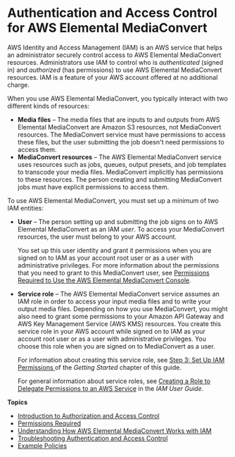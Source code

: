 # Authentication and Access Control for AWS Elemental MediaConvert<a name="auth-and-access-control"></a>

AWS Identity and Access Management \(IAM\) is an AWS service that helps an administrator securely control access to AWS Elemental MediaConvert resources\. Administrators use IAM to control who is *authenticated* \(signed in\) and *authorized* \(has permissions\) to use AWS Elemental MediaConvert resources\. IAM is a feature of your AWS account offered at no additional charge\.

When you use AWS Elemental MediaConvert, you typically interact with two different kinds of resources:
+ **Media files** – The media files that are inputs to and outputs from AWS Elemental MediaConvert are Amazon S3 resources, not MediaConvert resources\. The MediaConvert service must have permissions to access these files, but the user submitting the job doesn't need permissions to access them\.
+ **MediaConvert resources** – The AWS Elemental MediaConvert service uses resources such as jobs, queues, output presets, and job templates to transcode your media files\. MediaConvert implicitly has permissions to these resources\. The person creating and submitting MediaConvert jobs must have explicit permissions to access them\.

To use AWS Elemental MediaConvert, you must set up a minimum of two IAM entities:
+ **User** – The person setting up and submitting the job signs on to AWS Elemental MediaConvert as an IAM *user*\. To access your MediaConvert resources, the user must belong to your AWS account\.

  You set up this user identity and grant it permissions when you are signed on to IAM as your account root user or as a user with administrative privileges\. For more information about the permissions that you need to grant to this MediaConvert user, see [Permissions Required to Use the AWS Elemental MediaConvert Console](auth_access_required-permissions.md#auth_access_required-permissions-console)\.
+ **Service role** – The AWS Elemental MediaConvert service assumes an IAM role in order to access your input media files and to write your output media files\. Depending on how you use MediaConvert, you might also need to grant some permissions to your Amazon API Gateway and AWS Key Management Service \(AWS KMS\) resources\. You create this service role in your AWS account while signed on to IAM as your account root user or as a user with administrative privileges\. You choose this role when you are signed on to MediaConvert as a user\. 

  For information about creating this service role, see [Step 3: Set Up IAM Permissions ](iam-role.md) of the *Getting Started* chapter of this guide\.

  For general information about service roles, see [Creating a Role to Delegate Permissions to an AWS Service](https://docs.aws.amazon.com/IAM/latest/UserGuide/id_roles_create_for-service.html) in the *IAM User Guide*\. 

**Topics**
+ [Introduction to Authorization and Access Control](auth_access_introduction.md)
+ [Permissions Required](auth_access_required-permissions.md)
+ [Understanding How AWS Elemental MediaConvert Works with IAM](auth_access_service-with-iam.md)
+ [Troubleshooting Authentication and Access Control](auth_access_troubleshoot.md)
+ [Example Policies](example-policies.md)